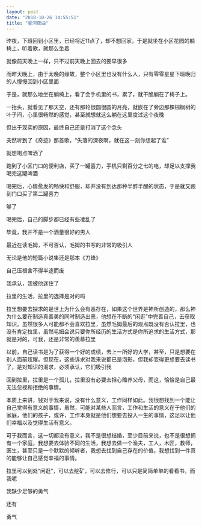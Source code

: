 ```yaml
---
layout: post
date: "2018-10-26 14:55:51"
title: "星河夜曲"
---
```


昨夜，下班回到小区里，已经将近11点了，却不想回家，于是就坐在小区花园的躺椅上，听着歌，就那么坐着

就像前天晚上一样，只不过前天晚上回去的要早很多

而昨天晚上，由于太晚的缘故，整个小区里也没有什么人，只有零零星星下班晚归的人慢慢回到小区里面

于是，就那么地坐在躺椅上，看了会手机里的书，累了，就干脆躺在了椅子上。

一抬头，就看见了那天空，还有那轮很圆很圆的月亮，就嵌在了旁边那棵棕榈树的叶子间，心里很畅然的感觉，甚至就想就这么躺在这里度过这个夜晚

但出于现实的原因，最终自己还是打消了这个念头

突然听到了《奇迹》那首歌，“失落的深夜啊，就在这一刻你想起了谁”

就想喝点啤酒了

跑到了小区门口的便利店，买了一罐喜力，手机只剩百分之七的电，却足以支撑我喝完这罐啤酒

喝完后，心情愈发的畅快和舒服，却并没有到达那种半醉半醒的状态，于是就又跑到门口买了第二罐喜力

够了

喝完后，自己的脚步都已经有些凌乱了

毕竟，我并不是一个酒量很好的男人

最近在读毛姆，不可否认，毛姆的书写的非常的吸引人

无论是他的短篇小说集还是那本《刀锋》

自己压根舍不得半途而废

我承认，我被他迷住了

拉里的生活，拉里的选择是对的吗

拉里想要去探求的是世上为什么会有恶存在，如果这个世界是神所创造的，那么神为什么要在制造真善美的同时制造出恶，他想在不断的“闲逛”中完善自己，去获取知识。虽然很多人可能都不会喜欢拉里，虽然毛姆最后的观点既没有否认拉里，也没有肯定拉里，虽然毛姆会说只要你所经历的生活方式是你所追求的生活方式，那就是对的，可我，还是非常的羡慕拉里

以前，自己读书是为了获得一个好的成绩，去上一所好的大学，甚至，只是想要在别人面前炫耀。但现在，这些诉求对我来说都已是泡影，但我却变得更想要去读书了，是对知识的渴求，必须承认，它们吸引我

回到拉里，拉里是一个孤儿，拉里没有必要去担心赡养父母，而这，恰恰是自己最无法忽视和拒绝的事情。

本质上来讲，钱对于我来说，没有什么意义，工作同样如此。我很想找到一个能让自己觉得有意义的事情，虽然，可能对某些人而言，工作和生活的意义在于他们的家庭，他们的孩子，或许，工作本身就是他们想要去投入一生的事情，这足以让他们幸福以及觉得生活有意义。

可于我而言，这一切都没有意义，我不是很想结婚，至少目前来说，也不是很想拥有一个家庭，我想要去体验不同的生活，我想去做一个渔夫，工人，木匠，教师，医生，甚至只是一个默默的倾听者，我想去找到自己存在的价值，我想找到一件真的能够让自己感觉幸福的事情。

拉里可以到处“闲逛”，可以去挖矿，可以去修行，可以只是简简单单的看看书，而我呢

我缺少足够的勇气

还有

勇气